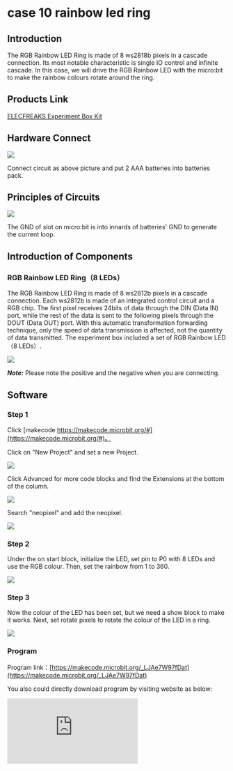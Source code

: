 ﻿# case 10 rainbow led ring

## Introduction ##

 The RGB Rainbow LED Ring is made of 8 ws2818b pixels in a cascade connection. Its most notable characteristic is single IO control and infinite cascade. In this case, we will drive the RGB Rainbow LED with the micro:bit to make the rainbow colours rotate around the ring.

## Products Link

[ELECFREAKS Experiment Box Kit](https://shop.elecfreaks.com/products/elecfreaks-experiment-box-kit-without-micro-bit-board?_pos=1&_sid=ac099db2f&_ss=r)

## Hardware Connect ##

![](https://wiki-media-ef.oss-cn-hongkong.aliyuncs.com/i18n/en/docusaurus-plugin-content-docs/current/microbit/circuit-design/microbit-experiment-box-kit/images/zm91HVe.png)

 Connect circuit as above picture and put 2 AAA batteries into batteries pack.


## Principles of Circuits ##

![](https://wiki-media-ef.oss-cn-hongkong.aliyuncs.com/i18n/en/docusaurus-plugin-content-docs/current/microbit/circuit-design/microbit-experiment-box-kit/images/plRaylG.png)

 The GND of slot on micro:bit is into innards of batteries' GND to generate the current loop.

## Introduction of Components ##

###  RGB Rainbow LED Ring（8 LEDs）
 The RGB Rainbow LED Ring is made of 8 ws2812b pixels in a cascade connection. Each ws2812b is made of an integrated control circuit and a RGB chip.
 The first pixel receives 24bits of data through the DIN (Data IN) port, while the rest of the data is sent to the following pixels through the DOUT (Data OUT) port. With this automatic transformation forwarding technique, only the speed of data transmission is affected, not the quantity of data transmitted.
 The experiment box included a set of RGB Rainbow LED（8 LEDs）.

![](https://wiki-media-ef.oss-cn-hongkong.aliyuncs.com/i18n/en/docusaurus-plugin-content-docs/current/microbit/circuit-design/microbit-experiment-box-kit/images/vCBPKXo.png)

***Note:*** Please note the positive and the negative when you are connecting.

## Software

### Step 1

 Click [makecode https://makecode.microbit.org/#](https://makecode.microbit.org/#)。

 Click on "New Project" and set a new Project.

![](https://wiki-media-ef.oss-cn-hongkong.aliyuncs.com/i18n/en/docusaurus-plugin-content-docs/current/microbit/circuit-design/microbit-experiment-box-kit/images/t34k5Zb.png)

 Click Advanced for more code blocks and find the Extensions at the bottom of the column.

![](https://wiki-media-ef.oss-cn-hongkong.aliyuncs.com/i18n/en/docusaurus-plugin-content-docs/current/microbit/circuit-design/microbit-experiment-box-kit/images/Zg0fO6x.png)

 Search "neopixel" and add the neopixel.

![](https://wiki-media-ef.oss-cn-hongkong.aliyuncs.com/i18n/en/docusaurus-plugin-content-docs/current/microbit/circuit-design/microbit-experiment-box-kit/images/pqB776X.png)

### Step 2
 Under the on start block, initialize the LED, set pin to P0 with 8 LEDs and use the RGB colour.
 Then, set the rainbow from 1 to 360.

![](https://wiki-media-ef.oss-cn-hongkong.aliyuncs.com/i18n/en/docusaurus-plugin-content-docs/current/microbit/circuit-design/microbit-experiment-box-kit/images/aamdVlu.png)

### Step 3
 Now the colour of the LED has been set, but we need a show block to make it works.
 Next, set rotate pixels to rotate the colour of the LED in a ring.

![](https://wiki-media-ef.oss-cn-hongkong.aliyuncs.com/i18n/en/docusaurus-plugin-content-docs/current/microbit/circuit-design/microbit-experiment-box-kit/images/5juGvN5.png)

### Program

 Program link：[https://makecode.microbit.org/_LJAe7W97fDat](https://makecode.microbit.org/_LJAe7W97fDat)

 You also could directly download program by visiting website as below:

<div
    style={{
        position: 'relative',
        paddingBottom: '60%',
        overflow: 'hidden',
    }}
>
    <iframe
        src="https://makecode.microbit.org/_LJAe7W97fDat"
        frameborder="0"
        sandbox="allow-popups allow-forms allow-scripts allow-same-origin"
        style={{
            position: 'absolute',
            width: '100%',
            height: '100%',
        }}
    />
</div>


## Result

 We can see a rainbow rotates on the LED ring.
 ![](https://wiki-media-ef.oss-cn-hongkong.aliyuncs.com/i18n/en/docusaurus-plugin-content-docs/current/microbit/circuit-design/microbit-experiment-box-kit/images/23vhDKK.gif)

## Think

 How can we make the ring blink like an eye?

## Questions



## More Information
